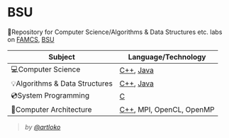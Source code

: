 # BSU
:school:Repository for Computer Science/Algorithms &amp; Data Structures etc. labs on [FAMCS](https://fpmi.bsu.by/en/main.aspx), [BSU](https://www.bsu.by/)


| Subject | Language/Technology |
 | --- | --- |
 | :computer:Computer Science | [C++](https://github.com/artloko/BSU/search?l=C%2B%2B), [Java](https://github.com/artloko/BSU/search?l=Java) |
 | :bulb:Algorithms &amp; Data Structures | [C++](https://github.com/artloko/BSU/search?l=C%2B%2B), [Java](https://github.com/artloko/BSU/search?l=Java) 
 | :cd:System Programming | [C](https://github.com/artloko/BSU/search?l=C) |
 | :electric_plug:Computer Architecture | [C++](https://github.com/artloko/BSU/search?l=C%2B%2B), MPI, OpenCL, OpenMP |


> *by [@artloko](https://github.com/artloko)*
